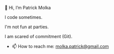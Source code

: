 👋 Hi, I’m Patrick Molka

I code sometimes.

I'm not fun at parties.

I am scared of commitment (Git).

- 📫 How to reach me: molka.patrick@gmail.com

<!---
PatrMo/PatrMo is a ✨ special ✨ repository because its `README.md` (this file) appears on your GitHub profile.
You can click the Preview link to take a look at your changes.
--->
